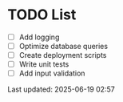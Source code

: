 # TODO List

- [ ] Add logging
- [ ] Optimize database queries
- [ ] Create deployment scripts
- [ ] Write unit tests
- [ ] Add input validation

Last updated: 2025-06-19 02:57
